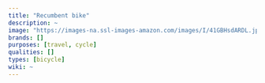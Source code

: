 ```yaml
---
title: "Recumbent bike"
description: ~
image: "https://images-na.ssl-images-amazon.com/images/I/41GBHsdARDL.jpg"
brands: []
purposes: [travel, cycle]
qualities: []
types: [bicycle]
wiki: ~
---
```

